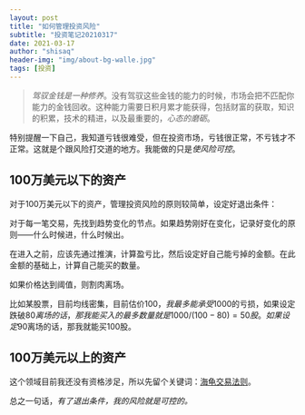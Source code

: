 ```yaml
---
layout: post
title: "如何管理投资风险"
subtitle: "投资笔记20210317"
date: 2021-03-17
author: "shisaq"
header-img: "img/about-bg-walle.jpg"
tags: [投资]
---
```


> *驾驭金钱是一种修养*。没有驾驭这些金钱的能力的时候，市场会把不匹配你能力的金钱回收。这种能力需要日积月累才能获得，包括财富的获取，知识的积累，技术的精进，以及最重要的，*心态的磨砺*。

特别提醒一下自己，我知道亏钱很难受，但在投资市场，亏钱很正常，不亏钱才不正常。这就是个跟风险打交道的地方。我能做的只是*使风险可控*。

## 100万美元以下的资产

对于100万美元以下的资产，管理投资风险的原则较简单，设定好退出条件：

对于每一笔交易，先找到趋势变化的节点。如果趋势刚好在变化，记录好变化的原则——什么时候进，什么时候出。

在进入之前，应该先通过推演，计算盈亏比，然后设定好自己能亏掉的金额。在此金额的基础上，计算自己能买的数量。

如果价格达到阈值，则割肉离场。

比如某股票，目前均线密集，目前估价$100，我最多能承受$1000的亏损，如果设定跌破$80离场的话，那我能买入的最多数量就是1000/(100-80)=50股。如果设定$90离场的话，那我就能买100股。

## 100万美元以上的资产

这个领域目前我还没有资格涉足，所以先留个关键词：[海龟交易法则](https://lonecapital.com/investment/727/)。

总之一句话，*有了退出条件，我的风险就是可控的。*
